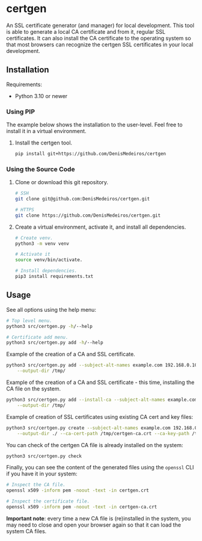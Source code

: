 # certgen

An SSL certificate generator (and manager) for local development. This tool is able to generate a local CA certificate and from it, regular SSL certificates.
It can also install the CA certificate to the operating system so that most browsers can recognize the certgen SSL certificates in your local development.

## Installation

Requirements:

- Python 3.10 or newer


### Using PIP

The example below shows the installation to the user-level. Feel free to install it in a virtual environment.

1. Install the certgen tool.

    ```bash
    pip install git+https://github.com/DenisMedeiros/certgen
    ```

### Using the Source Code

1. Clone or download this git repository.

    ```bash
    # SSH
    git clone git@github.com:DenisMedeiros/certgen.git

    # HTTPS
    git clone https://github.com/DenisMedeiros/certgen.git
    ```

2. Create a virtual environment, activate it, and install all dependencies.

    ```bash
    # Create venv.
    python3 -m venv venv

    # Activate it
    source venv/bin/activate.

    # Install dependencies.
    pip3 install requirements.txt
    ```

## Usage

See all options using the help menu:

```bash
# Top level menu.
python3 src/certgen.py -h/--help

# Certificate add menu.
python3 src/certgen.py add -h/--help
```

Example of the creation of a CA and SSL certificate.

```bash
python3 src/certgen.py add --subject-alt-names example.com 192.168.0.10 hostname \
    --output-dir /tmp/
```

Example of the creation of a CA and SSL certificate - this time, installing the CA file on the system.

```bash
python3 src/certgen.py add --install-ca --subject-alt-names example.com 192.168.0.10 hostname \
    --output-dir /tmp/
```

Example of creation of SSL certificates using existing CA cert and key files:

```bash
python3 src/certgen.py create --subject-alt-names example.com 192.168.0.10 hostname \
    --output-dir ./ --ca-cert-path /tmp/certgen-ca.crt --ca-key-path /tmp/certgen-ca.key
```


You can check of the certgen CA file is already installed on the system:

```bash
python3 src/certgen.py check
```

Finally, you can see the content of the generated files using the `openssl` CLI if you have it in your system:


```bash
# Inspect the CA file.
openssl x509 -inform pem -noout -text -in certgen.crt

# Inspect the certificate file.
openssl x509 -inform pem -noout -text -in certgen-ca.crt
```

**Important note**: every time a new CA file is (re)installed in the system, you may need to close and open your browser again so that it can load the system CA files.
